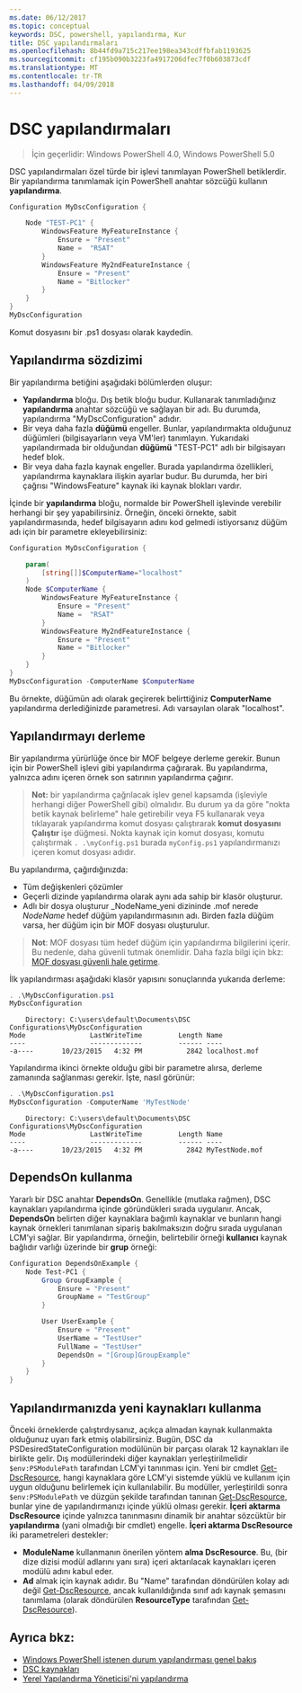 ```yaml
---
ms.date: 06/12/2017
ms.topic: conceptual
keywords: DSC, powershell, yapılandırma, Kur
title: DSC yapılandırmaları
ms.openlocfilehash: 8b44fd9a715c217ee198ea343cdffbfab1193625
ms.sourcegitcommit: cf195b090b3223fa4917206dfec7f0b603873cdf
ms.translationtype: MT
ms.contentlocale: tr-TR
ms.lasthandoff: 04/09/2018
---
```

# <a name="dsc-configurations"></a>DSC yapılandırmaları

>İçin geçerlidir: Windows PowerShell 4.0, Windows PowerShell 5.0

DSC yapılandırmaları özel türde bir işlevi tanımlayan PowerShell betiklerdir.
Bir yapılandırma tanımlamak için PowerShell anahtar sözcüğü kullanın **yapılandırma**.

```powershell
Configuration MyDscConfiguration {

    Node "TEST-PC1" {
        WindowsFeature MyFeatureInstance {
            Ensure = "Present"
            Name =  "RSAT"
        }
        WindowsFeature My2ndFeatureInstance {
            Ensure = "Present"
            Name = "Bitlocker"
        }
    }
}
MyDscConfiguration

```

Komut dosyasını bir .ps1 dosyası olarak kaydedin.

## <a name="configuration-syntax"></a>Yapılandırma sözdizimi

Bir yapılandırma betiğini aşağıdaki bölümlerden oluşur:

- **Yapılandırma** bloğu. Dış betik bloğu budur. Kullanarak tanımladığınız **yapılandırma** anahtar sözcüğü ve sağlayan bir adı. Bu durumda, yapılandırma "MyDscConfiguration" adıdır.
- Bir veya daha fazla **düğümü** engeller. Bunlar, yapılandırmakta olduğunuz düğümleri (bilgisayarların veya VM'ler) tanımlayın. Yukarıdaki yapılandırmada bir olduğundan **düğümü** "TEST-PC1" adlı bir bilgisayarı hedef blok.
- Bir veya daha fazla kaynak engeller. Burada yapılandırma özellikleri, yapılandırma kaynaklara ilişkin ayarlar budur. Bu durumda, her biri çağrısı "WindowsFeature" kaynak iki kaynak blokları vardır.

İçinde bir **yapılandırma** bloğu, normalde bir PowerShell işlevinde verebilir herhangi bir şey yapabilirsiniz. Örneğin, önceki örnekte, sabit yapılandırmasında, hedef bilgisayarın adını kod gelmedi istiyorsanız düğüm adı için bir parametre ekleyebilirsiniz:

```powershell
Configuration MyDscConfiguration {

    param(
        [string[]]$ComputerName="localhost"
    )
    Node $ComputerName {
        WindowsFeature MyFeatureInstance {
            Ensure = "Present"
            Name =  "RSAT"
        }
        WindowsFeature My2ndFeatureInstance {
            Ensure = "Present"
            Name = "Bitlocker"
        }
    }
}
MyDscConfiguration -ComputerName $ComputerName

```

Bu örnekte, düğümün adı olarak geçirerek belirttiğiniz **ComputerName** yapılandırma derlediğinizde parametresi. Adı varsayılan olarak "localhost".

## <a name="compiling-the-configuration"></a>Yapılandırmayı derleme

Bir yapılandırma yürürlüğe önce bir MOF belgeye derleme gerekir.
Bunun için bir PowerShell işlevi gibi yapılandırma çağırarak.
Bu yapılandırma, yalnızca adını içeren örnek son satırının yapılandırma çağırır.

>**Not:** bir yapılandırma çağrılacak işlev genel kapsamda (işleviyle herhangi diğer PowerShell gibi) olmalıdır.
>Bu durum ya da göre "nokta betik kaynak belirleme" hale getirebilir veya F5 kullanarak veya tıklayarak yapılandırma komut dosyası çalıştırarak **komut dosyasını Çalıştır** işe düğmesi.
>Nokta kaynak için komut dosyası, komutu çalıştırmak `. .\myConfig.ps1` burada `myConfig.ps1` yapılandırmanızı içeren komut dosyası adıdır.

Bu yapılandırma, çağırdığınızda:

- Tüm değişkenleri çözümler
- Geçerli dizinde yapılandırma olarak aynı ada sahip bir klasör oluşturur.
- Adlı bir dosya oluşturur _NodeName_yeni dizininde .mof nerede _NodeName_ hedef düğüm yapılandırmasının adı.
    Birden fazla düğüm varsa, her düğüm için bir MOF dosyası oluşturulur.

>**Not**: MOF dosyası tüm hedef düğüm için yapılandırma bilgilerini içerir. Bu nedenle, daha güvenli tutmak önemlidir.
>Daha fazla bilgi için bkz: [MOF dosyası güvenli hale getirme](secureMOF.md).

İlk yapılandırması aşağıdaki klasör yapısını sonuçlarında yukarıda derleme:

```powershell
. .\MyDscConfiguration.ps1
MyDscConfiguration
```

```
    Directory: C:\users\default\Documents\DSC Configurations\MyDscConfiguration
Mode                LastWriteTime         Length Name
----                -------------         ------ ----
-a----       10/23/2015   4:32 PM           2842 localhost.mof
```

Yapılandırma ikinci örnekte olduğu gibi bir parametre alırsa, derleme zamanında sağlanması gerekir. İşte, nasıl görünür:

```powershell
. .\MyDscConfiguration.ps1
MyDscConfiguration -ComputerName 'MyTestNode'
```

```
    Directory: C:\users\default\Documents\DSC Configurations\MyDscConfiguration
Mode                LastWriteTime         Length Name
----                -------------         ------ ----
-a----       10/23/2015   4:32 PM           2842 MyTestNode.mof
```

## <a name="using-dependson"></a>DependsOn kullanma

Yararlı bir DSC anahtar **DependsOn**. Genellikle (mutlaka rağmen), DSC kaynakları yapılandırma içinde göründükleri sırada uygulanır.
Ancak, **DependsOn** belirten diğer kaynaklara bağımlı kaynaklar ve bunların hangi kaynak örnekleri tanımlanan sipariş bakılmaksızın doğru sırada uygulanan LCM'yi sağlar.
Bir yapılandırma, örneğin, belirtebilir örneği **kullanıcı** kaynak bağlıdır varlığı üzerinde bir **grup** örneği:

```powershell
Configuration DependsOnExample {
    Node Test-PC1 {
        Group GroupExample {
            Ensure = "Present"
            GroupName = "TestGroup"
        }

        User UserExample {
            Ensure = "Present"
            UserName = "TestUser"
            FullName = "TestUser"
            DependsOn = "[Group]GroupExample"
        }
    }
}

```

## <a name="using-new-resources-in-your-configuration"></a>Yapılandırmanızda yeni kaynakları kullanma

Önceki örneklerde çalıştırdıysanız, açıkça almadan kaynak kullanmakta olduğunuz uyarı fark etmiş olabilirsiniz.
Bugün, DSC da PSDesiredStateConfiguration modülünün bir parçası olarak 12 kaynakları ile birlikte gelir.
Dış modüllerindeki diğer kaynakları yerleştirilmelidir `$env:PSModulePath` tarafından LCM'yi tanınması için.
Yeni bir cmdlet [Get-DscResource](https://technet.microsoft.com/library/dn521625.aspx), hangi kaynaklara göre LCM'yi sistemde yüklü ve kullanım için uygun olduğunu belirlemek için kullanılabilir.
Bu modüller, yerleştirildi sonra `$env:PSModulePath` ve düzgün şekilde tarafından tanınan [Get-DscResource](https://technet.microsoft.com/library/dn521625.aspx), bunlar yine de yapılandırmanızı içinde yüklü olması gerekir.
**İçeri aktarma DscResource** içinde yalnızca tanınmasını dinamik bir anahtar sözcüktür bir **yapılandırma** (yani olmadığı bir cmdlet) engelle.
**İçeri aktarma DscResource** iki parametreleri destekler:
- **ModuleName** kullanmanın önerilen yöntem **alma DscResource**. Bu, (bir dize dizisi modül adlarını yanı sıra) içeri aktarılacak kaynakları içeren modülü adını kabul eder.
- **Ad** almak için kaynak adıdır. Bu "Name" tarafından döndürülen kolay adı değil [Get-DscResource](https://technet.microsoft.com/library/dn521625.aspx), ancak kullanıldığında sınıf adı kaynak şemasını tanımlama (olarak döndürülen **ResourceType** tarafından [Get-DscResource](https://technet.microsoft.com/library/dn521625.aspx)).

## <a name="see-also"></a>Ayrıca bkz:
* [Windows PowerShell istenen durum yapılandırması genel bakış](overview.md)
* [DSC kaynakları](resources.md)
* [Yerel Yapılandırma Yöneticisi'ni yapılandırma](metaConfig.md)